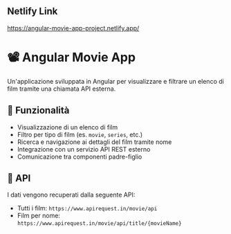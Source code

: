 ## Netlify Link

https://angular-movie-app-project.netlify.app/

# 📽️ Angular Movie App

Un'applicazione sviluppata in Angular per visualizzare e filtrare un elenco di film tramite una chiamata API esterna.

## 🚀 Funzionalità

- Visualizzazione di un elenco di film
- Filtro per tipo di film (es. `movie`, `series`, etc.)
- Ricerca e navigazione ai dettagli del film tramite nome
- Integrazione con un servizio API REST esterno
- Comunicazione tra componenti padre-figlio

## 🔗 API

I dati vengono recuperati dalla seguente API:

- Tutti i film: `https://www.apirequest.in/movie/api`
- Film per nome: `https://www.apirequest.in/movie/api/title/{movieName}`
